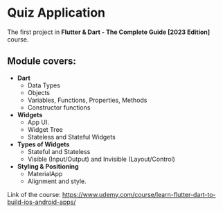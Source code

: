 # Quiz Application

The first project in **Flutter & Dart - The Complete Guide [2023 Edition]** course.

## Module covers:
* **Dart**
  * Data Types
  * Objects
  * Variables, Functions, Properties, Methods
  * Constructor functions
* **Widgets**
  * App UI.
  * Widget Tree
  * Stateless and Stateful Widgets
* **Types of Widgets**
  * Stateful and Stateless
  * Visible (Input/Output) and Invisible (Layout/Control)
* **Styling & Positioning**
  * MaterialApp
  * Alignment and style.

Link of the course: https://www.udemy.com/course/learn-flutter-dart-to-build-ios-android-apps/
